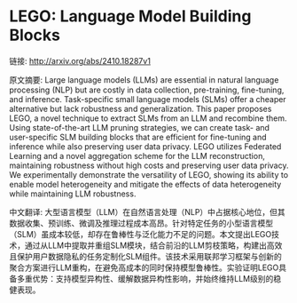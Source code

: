 # LEGO: Language Model Building Blocks

链接: http://arxiv.org/abs/2410.18287v1

原文摘要:
Large language models (LLMs) are essential in natural language processing
(NLP) but are costly in data collection, pre-training, fine-tuning, and
inference. Task-specific small language models (SLMs) offer a cheaper
alternative but lack robustness and generalization. This paper proposes LEGO, a
novel technique to extract SLMs from an LLM and recombine them. Using
state-of-the-art LLM pruning strategies, we can create task- and user-specific
SLM building blocks that are efficient for fine-tuning and inference while also
preserving user data privacy. LEGO utilizes Federated Learning and a novel
aggregation scheme for the LLM reconstruction, maintaining robustness without
high costs and preserving user data privacy. We experimentally demonstrate the
versatility of LEGO, showing its ability to enable model heterogeneity and
mitigate the effects of data heterogeneity while maintaining LLM robustness.

中文翻译:
大型语言模型（LLM）在自然语言处理（NLP）中占据核心地位，但其数据收集、预训练、微调及推理过程成本高昂。针对特定任务的小型语言模型（SLM）虽成本较低，却存在鲁棒性与泛化能力不足的问题。本文提出LEGO技术，通过从LLM中提取并重组SLM模块，结合前沿的LLM剪枝策略，构建出高效且保护用户数据隐私的任务定制化SLM组件。该技术采用联邦学习框架与创新的聚合方案进行LLM重构，在避免高成本的同时保持模型鲁棒性。实验证明LEGO具备多重优势：支持模型异构性、缓解数据异构性影响，并始终维持LLM级别的稳健表现。
